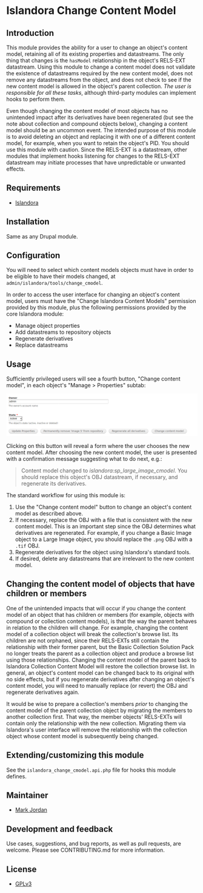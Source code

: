 # Islandora Change Content Model

## Introduction

This module provides the ability for a user to change an object's content model, retaining all of its existing properties and datastreams. The only thing that changes is the `hasModel` relationship in the object's RELS-EXT datastream. Using this module to change a content model does not validate the existence of datastreams required by the new content model, does not remove any datastreams from the object, and does not check to see if the new content model is allowed in the object's parent collection. _The user is responsible for all these tasks_, although third-party modules can implement hooks to perform them.

Even though changing the content model of most objects has no unintended impact after its derivatives have been regenerated (but see the note about collection and compound objects below), changing a content model should be an uncommon event. The intended purpose of this module is to avoid deleting an object and replacing it with one of a different content model, for example, when you want to retain the object's PID. You should use this module with caution. Since the RELS-EXT is a datastream, other modules that implement hooks listening for changes to the RELS-EXT datastream may initiate processes that have unpredictable or unwanted effects.

## Requirements

* [Islandora](https://github.com/Islandora/islandora)

## Installation

Same as any Drupal module.

## Configuration

You will need to select which content models objects must have in order to be eligible to have their models changed, at `admin/islandora/tools/change_cmodel`.

In order to access the user interface for changing an object's content model, users must have the "Change Islandora Content Models" permission provided by this module, plus the following permissions provided by the core Islandora module:

* Manage object properties
* Add datastreams to repository objects
* Regenerate derivatives
* Replace datastreams

## Usage

Sufficiently privileged users will see a fourth button, "Change content model", in each object's "Manage > Properties" subtab:

![Change content model button](images/change_cmodel_button.png)

Clicking on this button will reveal a form where the user chooses the new content model. After choosing the new content model, the user is presented with a confirmation message suggesting what to do next, e.g.:

> Content model changed to _islandora:sp_large_image_cmodel_. You should replace this object's OBJ datastream, if necessary, and regenerate its derivatives.

The standard workflow for using this module is:

1. Use the "Change content model" button to change an object's content model as described above.
1. If necessary, replace the OBJ with a file that is consistent with the new content model. This is an important step since the OBJ determines what derivatives are regenerated. For example, if you change a Basic Image object to a Large Image object, you should replace the `.png` OBJ with a `.tif` OBJ.
1. Regenerate derivatives for the object using Islandora's standard tools.
1. If desired, delete any datastreams that are irrelevant to the new content model.

## Changing the content model of objects that have children or members

One of the unintended impacts that will occur if you change the content model of an object that has children or members (for example, objects with compound or collection content models), is that the way the parent behaves in relation to the children will change. For example, changing the content model of a collection object will break the collection's browse list. Its children are not orphaned, since their RELS-EXTs still contain the relationship with their former parent, but the Basic Collection Solution Pack no longer treats the parent as a collection object and produce a browse list using those relationships. Changing the content model of the parent back to Islandora Collection Content Model will restore the collection browse list. In general, an object's content model can be changed back to its original with no side effects, but if you regenerate derivatives after changing an object's content model, you will need to manually replace (or revert) the OBJ and regenerate derivatives again.

It would be wise to prepare a collection's members _prior_ to changing the content model of the parent collection object by migrating the members to another collection first. That way, the member objects' RELS-EXTs will contain only the relationship with the new collection. Migrating them via Islandora's user interface will remove the relationship with the collection object whose content model is subsequently being changed.

## Extending/customizing this module

See the `islandora_change_cmodel.api.php` file for hooks this module defines.

## Maintainer

* [Mark Jordan](https://github.com/mjordan)

## Development and feedback

Use cases, suggestions, and bug reports, as well as pull requests, are welcome. Please see CONTRIBUTING.md for more information.

## License

* [GPLv3](http://www.gnu.org/licenses/gpl-3.0.txt)
